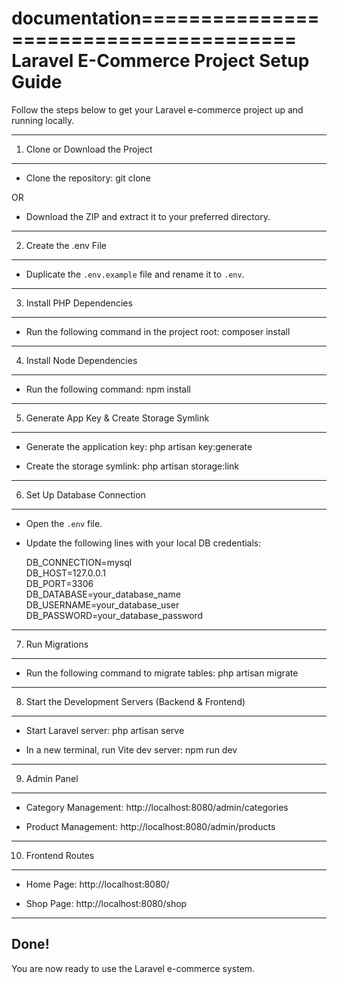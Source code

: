 documentation=======================================
Laravel E-Commerce Project Setup Guide
=======================================

Follow the steps below to get your Laravel e-commerce project up and running locally.

-------------------------------
1. Clone or Download the Project
-------------------------------
- Clone the repository:
  git clone <your-repo-url>

OR

- Download the ZIP and extract it to your preferred directory.

-----------------------------
2. Create the .env File
-----------------------------
- Duplicate the `.env.example` file and rename it to `.env`.

-----------------------------
3. Install PHP Dependencies
-----------------------------
- Run the following command in the project root:
  composer install

-----------------------------
4. Install Node Dependencies
-----------------------------
- Run the following command:
  npm install

------------------------------------------------
5. Generate App Key & Create Storage Symlink
------------------------------------------------
- Generate the application key:
  php artisan key:generate

- Create the storage symlink:
  php artisan storage:link

-----------------------------
6. Set Up Database Connection
-----------------------------
- Open the `.env` file.
- Update the following lines with your local DB credentials:

  DB_CONNECTION=mysql  
  DB_HOST=127.0.0.1  
  DB_PORT=3306  
  DB_DATABASE=your_database_name  
  DB_USERNAME=your_database_user  
  DB_PASSWORD=your_database_password  

-----------------------------
7. Run Migrations
-----------------------------
- Run the following command to migrate tables:
  php artisan migrate

----------------------------------------------------
8. Start the Development Servers (Backend & Frontend)
----------------------------------------------------
- Start Laravel server:
  php artisan serve

- In a new terminal, run Vite dev server:
  npm run dev

-----------------------------
9. Admin Panel
-----------------------------
- Category Management:
  http://localhost:8080/admin/categories

- Product Management:
  http://localhost:8080/admin/products

-----------------------------
10. Frontend Routes
-----------------------------
- Home Page:
  http://localhost:8080/

- Shop Page:
  http://localhost:8080/shop

-----------------------------
Done!
-----------------------------
You are now ready to use the Laravel e-commerce system.
